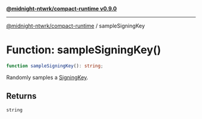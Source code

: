 [**@midnight-ntwrk/compact-runtime v0.9.0**](../README.md)

***

[@midnight-ntwrk/compact-runtime](../globals.md) / sampleSigningKey

# Function: sampleSigningKey()

```ts
function sampleSigningKey(): string;
```

Randomly samples a [SigningKey](../type-aliases/SigningKey.md).

## Returns

`string`
